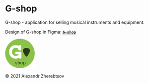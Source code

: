 # G-shop

G-shop - application for selling musical instruments and equipment.

Design of G-shop in Figma: **[```G-shop```](https://www.figma.com/file/G0POTLNDkOiZeewuk2vWx6)**

![G-shop logo](https://github.com/alexandr-zherebtsov/get-shop/blob/master/assets/icons/app_icon.png)

© 2021 Alexandr Zherebtsov
